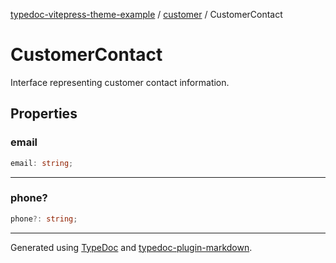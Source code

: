 [typedoc-vitepress-theme-example](../../index.md) / [customer](../index.md) / CustomerContact

# CustomerContact

Interface representing customer contact information.

## Properties

### email

```ts
email: string;
```

***

### phone?

```ts
phone?: string;
```

***

Generated using [TypeDoc](https://typedoc.org) and [typedoc-plugin-markdown](https://typedoc-plugin-markdown.org).
